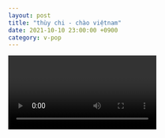 ```yaml
---
layout: post
title: "thùy chi - chào việtnam"
date: 2021-10-10 23:00:00 +0900
category: v-pop
---
```


<div class="video-container">
    <video id="player" class="video-js vjs-default-skin vjs-big-play-centered" data-json="/public/json/v-pop/thùy chi - chào việtnam.json"></video>
</div>

```
```